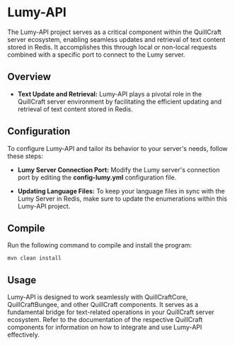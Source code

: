 # Lumy-API

The Lumy-API project serves as a critical component within the QuillCraft server ecosystem, enabling seamless updates and retrieval of text content stored in Redis. It accomplishes this through local or non-local requests combined with a specific port to connect to the Lumy server.

## Overview

- **Text Update and Retrieval:** Lumy-API plays a pivotal role in the QuillCraft server environment by facilitating the efficient updating and retrieval of text content stored in Redis.

## Configuration

To configure Lumy-API and tailor its behavior to your server's needs, follow these steps:

- **Lumy Server Connection Port:** Modify the Lumy server's connection port by editing the **config-lumy.yml** configuration file.

- **Updating Language Files:** To keep your language files in sync with the Lumy Server in Redis, make sure to update the enumerations within this Lumy-API project.

## Compile 
Run the following command to compile and install the program:
```shell
mvn clean install
```

## Usage

Lumy-API is designed to work seamlessly with QuillCraftCore, QuillCraftBungee, and other QuillCraft components. It serves as a fundamental bridge for text-related operations in your QuillCraft server ecosystem. Refer to the documentation of the respective QuillCraft components for information on how to integrate and use Lumy-API effectively.
